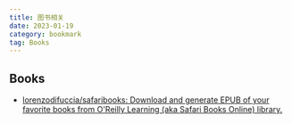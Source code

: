 ```yaml
---
title: 图书相关
date: 2023-01-19
category: bookmark
tag: Books
---
```


## Books

- [lorenzodifuccia/safaribooks: Download and generate EPUB of your favorite books from O'Reilly Learning \(aka Safari Books Online\) library.](https://github.com/lorenzodifuccia/safaribooks)
